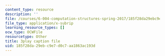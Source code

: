 ```yaml
---
content_type: resource
description: ''
file: /courses/6-004-computation-structures-spring-2017/185f28da29ebc9e7d0c7aa1863ac193d_Ykep0YaxgYw.srt
file_type: application/x-subrip
learning_resource_types: []
ocw_type: OCWFile
resourcetype: Other
title: 3play caption file
uid: 185f28da-29eb-c9e7-d0c7-aa1863ac193d
---
```

